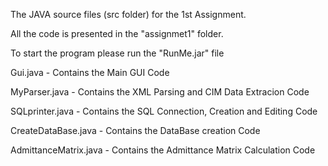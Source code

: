 The JAVA source files (src folder) for the 1st Assignment.



All the code is presented in the "assignmet1" folder.

To start the program please run the "RunMe.jar" file

Gui.java 				- Contains the Main GUI Code

MyParser.java 			- Contains the XML Parsing and CIM Data Extracion Code

SQLprinter.java 		- Contains the SQL Connection, Creation and Editing Code

CreateDataBase.java 	- Contains the DataBase creation Code

AdmittanceMatrix.java 	- Contains the Admittance Matrix Calculation Code
